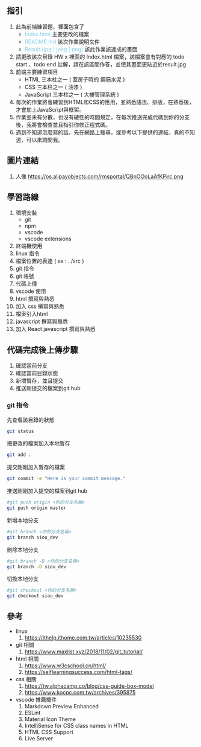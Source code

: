 ## 指引
1. 此為前端練習題，裡面包含了
   - <span style="color: skyblue">Index.html</span> 主要更改的檔案
   - <span style="color: skyblue">README.md</span> 該次作業說明文件
   - <span style="color: skyblue">Result.(jpg | jpeg | png)</span> 該此作業該達成的畫面
2. 請更改該次目錄 HW x 裡面的 Index.html 檔案，該檔案會有對應的 todo start 、todo end 註解，請在該區間作答，並使其畫面更貼近於result.jpg
3. 前端主要練習項目
   - HTML 三本柱之一 ( 蓋房子時的 鋼筋水泥 )
   - CSS 三本柱之一 ( 油漆 )
   - JavaScript 三本柱之一 ( 大樓管理系統 )
4. 每次的作業將會練習到HTML和CSS的應用，並熟悉語法、排版，在熟悉後，才會加上JavaScript與框架。
5. 作業並未有分數，也沒有硬性的時間規定，在每次推送完成代碼到你的分支後，我將會檢查並且指引你修正程式碼。
6. 遇到不知道怎麼寫的話，先在網路上搜尋，或參考以下提供的連結，真的不知道，可以來詢問我。

## 圖片連結
1. 人像 https://os.alipayobjects.com/rmsportal/QBnOOoLaAfKPirc.png

## 學習路線
1. 環境安裝
   - git
   - npm
   - vscode
   - vscode extensions
2. 終端機使用
3. linux 指令
4. 檔案位置的表達 ( ex : ../src )
5. git 指令
6. git 帳號
7. 代碼上傳
8. vscode 使用
9. html 撰寫與熟悉
10. 加入 css 撰寫與熟悉
11. 檔案引入html
12. javascript 撰寫與熟悉
13. 加入 React javascript 撰寫與熟悉

## 代碼完成後上傳步驟
1. 確認當前分支
2. 確認當前目錄狀態
3. 新增暫存，並且提交
4. 推送剛提交的檔案到git hub

### git 指令
先查看該目錄的狀態
<!-- ![image](./img/git簡單操作.mp4) -->
```sh
git status
```

把更改的檔案加入本地暫存
```sh
git add .
```

提交剛剛加入暫存的檔案
```sh
git commit -m "Here is your commit message."
```

推送剛剛加入提交的檔案到git hub
```sh
#git push origin <你的分支名稱>
git push origin master
```

新增本地分支
```sh
#git branch <你的分支名稱>
git branch siou_dev
```

刪除本地分支
```sh
#git branch -D <你的分支名稱>
git branch -D siou_dev
```

切換本地分支
```sh
#git checkout <你的分支名稱>
git checkout siou_dev
```

## 參考
 - linux
    1. https://ithelp.ithome.com.tw/articles/10235530
 - git 相關
    1. https://www.maxlist.xyz/2018/11/02/git_tutorial/
 - html 相關
    1. https://www.w3cschool.cn/html/
    2. https://selflearningsuccess.com/html-tags/
 - css 相關
    1. https://tw.alphacamp.co/blog/css-guide-box-model
    2. https://www.kocpc.com.tw/archives/395875
 - vscode 推薦插件
    1. Markdown Preview Enhanced
    2. ESLint
    3. Material Icon Theme
    4. IntelliSense for CSS class names in HTML
    5. HTML CSS Support
    6. Live Server